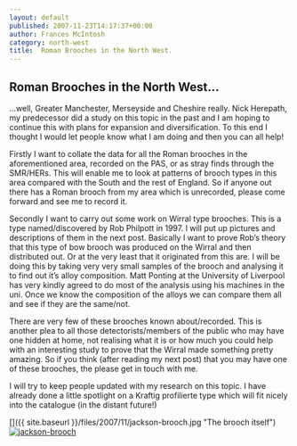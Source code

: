 ```yaml
---
layout: default
published: 2007-11-23T14:17:37+00:00
author: Frances McIntosh
category: north-west
title:  Roman Brooches in the North West.
---
```

Roman Brooches in the North West…
---------------------------------

…well, Greater Manchester, Merseyside and Cheshire really. Nick Herepath, my predecessor did a study on this topic in the past and I am hoping to continue this with plans for expansion and diversification. To this end I thought I would let people know what I am doing and then you can all help!

Firstly I want to collate the data for all the Roman brooches in the aforementioned area, recorded on the PAS, or as stray finds through the SMR/HERs. This will enable me to look at patterns of brooch types in this area compared with the South and the rest of England. So if anyone out there has a Roman brooch from my area which is unrecorded, please come forward and see me to record it.

Secondly I want to carry out some work on Wirral type brooches. This is a type named/discovered by Rob Philpott in 1997. I will put up pictures and descriptions of them in the next post. Basically I want to prove Rob’s theory that this type of bow brooch was produced on the Wirral and then distributed out. Or at the very least that it originated from this are. I will be doing this by taking very very small samples of the brooch and analysing it to find out it’s alloy composition. Matt Ponting at the University of Liverpool has very kindly agreed to do most of the analysis using his machines in the uni. Once we know the composition of the alloys we can compare them all and see if they are the same/not.

There are very few of these brooches known about/recorded. This is another plea to all those detectorists/members of the public who may have one hidden at home, not realising what it is or how much you could help with an interesting study to prove that the Wirral made something pretty amazing. So if you think (after reading my next post) that you may have one of these brooches, the please get in touch with me.

I will try to keep people updated with my research on this topic. I have already done a little spotlight on a Kraftig profilierte type which will fit nicely into the catalogue (in the distant future!)

[]({{ site.baseurl }}/files/2007/11/jackson-brooch.jpg "The brooch itself")[![](http://finds.org.uk/blogs/northwest/files/2007/11/jackson-brooch-300x129.jpg "jackson-brooch")](http://finds.org.uk/blogs/northwest/files/2007/11/jackson-brooch.jpg)

